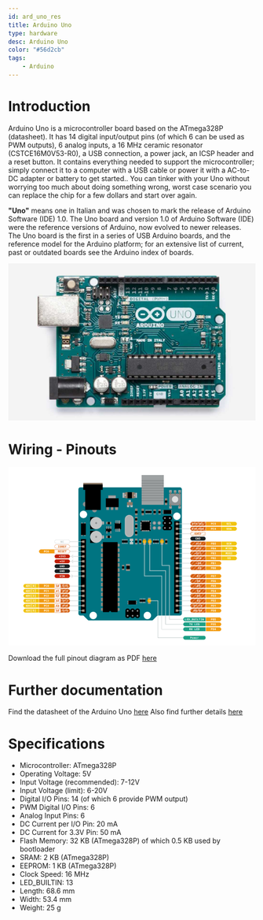 ```yaml
---
id: ard_uno_res
title: Arduino Uno
type: hardware
desc: Arduino Uno
color: "#56d2cb"
tags:
    - Arduino
---
```


# Introduction
Arduino Uno is a microcontroller board based on the ATmega328P (datasheet). It has 14 digital input/output pins (of which 6 can be used as PWM outputs), 6 analog inputs, a 16 MHz ceramic resonator (CSTCE16M0V53-R0), a USB connection, a power jack, an ICSP header and a reset button. It contains everything needed to support the microcontroller; simply connect it to a computer with a USB cable or power it with a AC-to-DC adapter or battery to get started.. You can tinker with your Uno without worrying too much about doing something wrong, worst case scenario you can replace the chip for a few dollars and start over again.

**"Uno"** means one in Italian and was chosen to mark the release of Arduino Software (IDE) 1.0. The Uno board and version 1.0 of Arduino Software (IDE) were the reference versions of Arduino, now evolved to newer releases. The Uno board is the first in a series of USB Arduino boards, and the reference model for the Arduino platform; for an extensive list of current, past or outdated boards see the Arduino index of boards.

![picxxyyzz](img/pic1.jpg)

# Wiring - Pinouts

![picxxyyzz](img/pic2.png)

Download the full pinout diagram as PDF [here](https://content.arduino.cc/assets/A000066-full-pinout.pdf)

# Further documentation
Find the datasheet of the Arduino Uno [here](https://docs.arduino.cc/resources/datasheets/A000066-datasheet.pdf) 
Also find further details [here](https://store.arduino.cc/products/arduino-uno-rev3)

# Specifications

- Microcontroller: ATmega328P
- Operating Voltage: 5V
- Input Voltage (recommended): 7-12V
- Input Voltage (limit): 6-20V
- Digital I/O Pins: 14 (of which 6 provide PWM output)
- PWM Digital I/O Pins: 6
- Analog Input Pins: 6
- DC Current per I/O Pin: 20 mA
- DC Current for 3.3V Pin: 50 mA
- Flash Memory: 32 KB (ATmega328P) of which 0.5 KB used by bootloader
- SRAM: 2 KB (ATmega328P)
- EEPROM: 1 KB (ATmega328P)
- Clock Speed: 16 MHz
- LED_BUILTIN: 13
- Length: 68.6 mm
- Width: 53.4 mm
- Weight: 25 g
